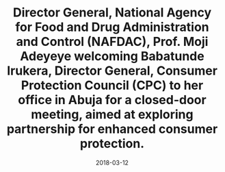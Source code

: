 ---
title:   Director General, National Agency for Food and Drug Administration and Control (NAFDAC), Prof. Moji Adeyeye welcoming Babatunde Irukera, Director General, Consumer Protection Council (CPC) to her office in Abuja for a closed-door meeting, aimed at exploring partnership for enhanced consumer protection.​
date:    2018-03-12
category:  news
layout: post
image:     /uploads/nafdac1.jpg
---